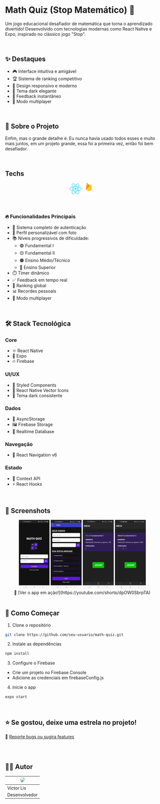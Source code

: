 # Math Quiz (Stop Matemático) 🧮

Um jogo educacional desafiador de matemática que torna o aprendizado divertido! Desenvolvido com tecnologias modernas como React Native e Expo, inspirado no clássico jogo "Stop".

<br>

## ✨ Destaques

- 🎮 Interface intuitiva e amigável
- 🏆 Sistema de ranking competitivo
- 📱 Design responsivo e moderno
- 🌙 Tema dark elegante
- 🎯 Feedback instantâneo
- 🤝 Modo multiplayer

<br>

## 🎯 Sobre o Projeto
Enfim, mas o grande detalhe é: Eu nunca havia usado todos esses e muito mais juntos, em um projeto grande, essa foi a primeira vez, então foi bem desafiador.

<br>

## Techs
<div align="center">
  <img width="40" height="40" src="https://raw.githubusercontent.com/devicons/devicon/master/icons/react/react-original.svg" alt="ReactJS">
  <img width="40" height="40" src="https://github.com/devicons/devicon/blob/master/icons/firebase/firebase-original-wordmark.svg" alt="Firebase">
</div>

<br>
<br>

### 🔥 Funcionalidades Principais

- 🔐 Sistema completo de autenticação
- 📸 Perfil personalizável com foto
- 📚 Níveis progressivos de dificuldade:
  - 🟢 Fundamental I
  - 🟡 Fundamental II 
  - 🟠 Ensino Médio/Técnico
  - 🔴 Ensino Superior
- ⏱️ Timer dinâmico
- ✅ Feedback em tempo real
- 🏅 Ranking global
- 📊 Recordes pessoais
- 👥 Modo multiplayer

<br>

## 🛠️ Stack Tecnológica

### Core
- ⚛️ React Native
- 🚀 Expo
- 🔥 Firebase

### UI/UX
- 💅 Styled Components
- 🎨 React Native Vector Icons
- 🌙 Tema dark consistente

### Dados
- 💾 AsyncStorage
- 🖼️ Firebase Storage
- 🔄 Realtime Database

### Navegação
- 🧭 React Navigation v6

### Estado
- 🔄 Context API
- ⚡ React Hooks

<br>

## 📱 Screenshots

<div align="center">
    <img width="20%" src="https://github.com/Victor-Lis/MathQuiz/blob/master/images/Sign%20In.jpg">
    <img width="20%" src="https://github.com/Victor-Lis/MathQuiz/blob/master/images/Sign%20Up.jpg">
    <img width="20%" src="https://github.com/Victor-Lis/MathQuiz/blob/master/images/Home%20(Fund%20I).jpg">
    <img width="20%" src="https://github.com/Victor-Lis/MathQuiz/blob/master/images/Home%20(Fund%20II).jpg">
</div>

<div align="center">
🎥 [Ver o app em ação!](https://youtube.com/shorts/dpOW0SbrpTA)
</div>

<br>

## 🚀 Como Começar

1. Clone o repositório
```bash
git clone https://github.com/seu-usuario/math-quiz.git
```

2. Instale as dependências
```bash
npm install
```

3. Configure o Firebase
- Crie um projeto no Firebase Console
- Adicione as credenciais em firebaseConfig.js

4. Inicie o app
```bash
expo start
```

<br>

## ⭐ Se gostou, deixe uma estrela no projeto!

📝 [Reporte bugs ou sugira features](https://github.com/Victor-Lis/issues)

<br>
<br>

## 👨‍💻 Autor

| <img src="https://github.com/Victor-Lis.png" width="100" style="border-radius:50%"/> |
| --- |
| Victor Lis |
| Desenvolvedor |
